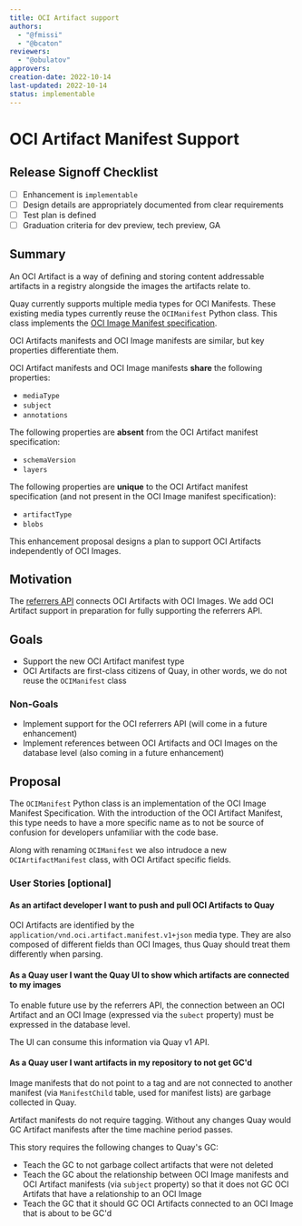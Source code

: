 ```yaml
---
title: OCI Artifact support
authors:
  - "@fmissi"
  - "@bcaton"
reviewers:
  - "@obulatov"
approvers:
creation-date: 2022-10-14
last-updated: 2022-10-14
status: implementable
---
```


# OCI Artifact Manifest Support

## Release Signoff Checklist

- [ ] Enhancement is `implementable`
- [ ] Design details are appropriately documented from clear requirements
- [ ] Test plan is defined
- [ ] Graduation criteria for dev preview, tech preview, GA

## Summary

An OCI Artifact is a way of defining and storing content addressable artifacts
in a registry alongside the images the artifacts relate to.

Quay currently supports multiple media types for OCI Manifests. These existing
media types currently reuse the `OCIManifest` Python class. This class
implements the [OCI Image Manifest specification](https://github.com/opencontainers/image-spec/blob/main/manifest.md).

OCI Artifacts manifests and OCI Image manifests are similar, but key properties
differentiate them.

OCI Artifact manifests and OCI Image manifests **share** the following properties:

 * `mediaType`
 * `subject`
 * `annotations`

The following properties are **absent** from the OCI Artifact manifest specification:

 * `schemaVersion`
 * `layers`

The following properties are **unique** to the OCI Artifact manifest specification
(and not present in the OCI Image manifest specification):

 * `artifactType`
 * `blobs`

This enhancement proposal designs a plan to support OCI Artifacts independently
of OCI Images.

## Motivation

The [referrers API](https://github.com/opencontainers/distribution-spec/blob/main/spec.md#listing-referrers)
connects OCI Artifacts with OCI Images. We add OCI Artifact support in
preparation for fully supporting the referrers API.

## Goals

- Support the new OCI Artifact manifest type
- OCI Artifacts are first-class citizens of Quay, in other words, we do not
reuse the `OCIManifest` class

### Non-Goals

- Implement support for the OCI referrers API (will come in a future enhancement)
- Implement references between OCI Artifacts and OCI Images on the database
level (also coming in a future enhancement)

## Proposal

The `OCIManifest` Python class is an implementation of the OCI Image Manifest
Specification. With the introduction of the OCI Artifact Manifest, this type
needs to have a more specific name as to not be source of confusion for
developers unfamiliar with the code base.

Along with renaming `OCIManifest` we also intrudoce a new `OCIArtifactManifest`
class, with OCI Artifact specific fields.

### User Stories [optional]

#### As an artifact developer I want to push and pull OCI Artifacts to Quay

OCI Artifacts are identified by the `application/vnd.oci.artifact.manifest.v1+json`
media type. They are also composed of different fields than OCI Images, thus
Quay should treat them differently when parsing.

#### As a Quay user I want the Quay UI to show which artifacts are connected to my images

To enable future use by the referrers API, the connection between an OCI
Artifact and an OCI Image (expressed via the `subect` property) must be
expressed in the database level.

The UI can consume this information via Quay v1 API.

#### As a Quay user I want artifacts in my repository to not get GC'd

Image manifests that do not point to a tag and are not connected to another
manifest (via `ManifestChild` table, used for manifest lists) are garbage
collected in Quay.

Artifact manifests do not require tagging. Without any changes Quay would
GC Artifact manifests after the time machine period passes.

This story requires the following changes to Quay's GC:
 * Teach the GC to not garbage collect artifacts that were not deleted
 * Teach the GC about the relationship between OCI Image manifests and OCI
 Artifact manifests (via `subject` property) so that it does not GC OCI
 Artifats that have a relationship to an OCI Image
 * Teach the GC that it should GC OCI Artifacts connected to an OCI Image that
 is about to be GC'd
